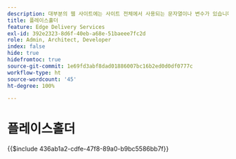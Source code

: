 ```yaml
---
description: 대부분의 웹 사이트에는 사이트 전체에서 사용되는 문자열이나 변수가 있습니다. 특히 다국어를 지원해야 하는 사이트에서는 이러한 값을 하드코딩하는 것은 좋지 않습니다. 대신 플레이스홀더를 중앙에서 사용하고 관리할 수 있습니다.
title: 플레이스홀더
feature: Edge Delivery Services
exl-id: 392e2323-8d6f-40eb-a68e-51baeee7fc2d
role: Admin, Architect, Developer
index: false
hide: true
hidefromtoc: true
source-git-commit: 1e69fd3abf8dad01886007bc16b2ed0d0df0777c
workflow-type: ht
source-wordcount: '45'
ht-degree: 100%

---
```


# 플레이스홀더

{{$include 436ab1a2-cdfe-47f8-89a0-b9bc5586bb7f}}

